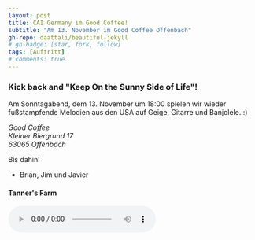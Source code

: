 ```yaml
---
layout: post
title: CAI Germany im Good Coffee!
subtitle: "Am 13. November im Good Coffee Offenbach"
gh-repo: daattali/beautiful-jekyll
# gh-badge: [star, fork, follow]
tags: [Auftritt]
# comments: true
---
```


### Kick back and "Keep On the Sunny Side of Life"!

Am Sonntagabend, dem 13. November um 18:00 spielen wir wieder fußstampfende Melodien aus den USA auf Geige, Gitarre und Banjolele. :)

*Good Coffee*  
*Kleiner Biergrund 17*  
*63065 Offenbach*  

Bis dahin!

- Brian, Jim und Javier
  
#### Tanner's Farm
 <audio controls>
     <source src="/assets/mp3/tannersfarm.mp3" type="audio/mpeg">
</audio>